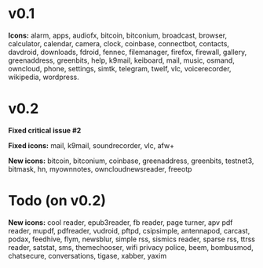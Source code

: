 # v0.1 #
**Icons:**
alarm, apps, audiofx, bitcoin, bitconium, broadcast, browser, calculator, calendar, camera, clock, coinbase, connectbot, contacts, davdroid, downloads, fdroid, fennec, filemanager, firefox, firewall, gallery, greenaddress, greenbits, help, k9mail, keiboard, mail, music, osmand, owncloud, phone, settings, simtk, telegram, twelf, vlc, voicerecorder, wikipedia, wordpress. 

# v0.2 #
**Fixed critical issue #2**

**Fixed icons:** mail, k9mail, soundrecorder, vlc, afw+

**New icons:** bitcoin, bitconium, coinbase, greenaddress, greenbits, testnet3, bitmask, hn, myownnotes, owncloudnewsreader, freeotp

# Todo (on v0.2) #
**New icons:** cool reader, epub3reader, fb reader, page turner, apv pdf reader, mupdf, pdfreader, vudroid, pftpd, csipsimple, antennapod, carcast, podax, feedhive, flym, newsblur, simple rss, sismics reader, sparse rss, ttrss reader, satstat, sms, themechooser, wifi privacy police, beem, bombusmod, chatsecure, conversations, tigase, xabber, yaxim

